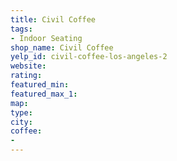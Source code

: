 ```yaml
---
title: Civil Coffee
tags:
- Indoor Seating
shop_name: Civil Coffee
yelp_id: civil-coffee-los-angeles-2
website:
rating:
featured_min:
featured_max_1:
map:
type:
city:
coffee:
-
---
```

